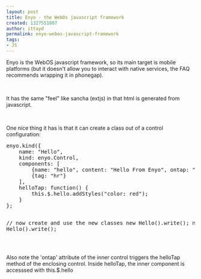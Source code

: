 ```yaml
---
layout: post
title: Enyo - the WebOs javascript framework
created: 1327551807
author: ittayd
permalink: enyo-webos-javascript-framework
tags:
- JS
---
```

<p>Enyo is the WebOS javascript framework, so its main target is mobile platforms (but it doesn't allow you to interact with native services, the FAQ recommends wrapping it in phonegap).</p>
<p>&nbsp;</p>
<p>It has the same &quot;feel&quot;&nbsp;like sancha (extjs) in that html is generated from javascript. </p>
<p>&nbsp;</p>
<p>One nice thing it has is that it can create a class out of a control configuration:</p>
<pre title="code" class="brush: jscript;">
enyo.kind({
    name: &quot;Hello&quot;,
    kind: enyo.Control,
    components: [
        {name: &quot;hello&quot;, content: &quot;Hello From Enyo&quot;, ontap: &quot;helloTap&quot;},
        {tag: &quot;hr&quot;}
    ],
    helloTap: function() {
        this.$.hello.addStyles(&quot;color: red&quot;);
    }
};
 
// now create and use the new classes
new Hello().write();
new Hello().write();</pre>
<p>&nbsp;</p>
<p>Also note the 'ontap' attribute of the inner control triggers the helloTap method of the enclosing control. Inside helloTap, the inner component is accesssed with this.$.hello</p>
